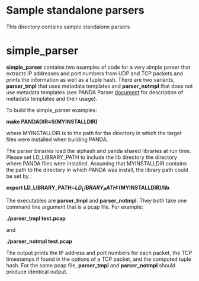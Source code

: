 Sample standalone parsers
=========================

This directory contains sample standalone parsers

# simple_parser

**simple_parser** contains two examples of code for a very simple
parser that extracts IP addresses and port numbers from UDP and TCP packets and
prints the information as well as a tuple hash. There are two variants,
**parser_tmpl** that uses metadata templates and **parser_notmpl** that does
not use metadata templates (see PANDA Parser [document](documentation/parser.md)
for description of metadata templates and their usage).

To build the simple_parser examples:

**make PANDADIR=$(MYINSTALLDIR)**

where MYINSTALLDIR is to the path for the directory in which the target files
were installed when building PANDA.

The parser binaries load the siphash and panda shared libraries at run time.
Please set LD_LIBRARY_PATH to include the lib directory the directory where
PANDA files were installed. Assuming that MYINSTALLDIR contains the path
to the directory in which PANDA was install, the library path could be set by :

**export LD_LIBRARY_PATH=$LD_LIBRARY_PATH:$(MYINSTALLDIR)/lib**

The executables are **parser_tmpl** and **parser_notmpl**. They both take one
command line argument that is a pcap file. For example:

**./parser_tmpl test.pcap**

and

**./parser_notmpl test.pcap**

The output prints the IP address and port numbers for each packet, the
TCP timestamps if found in the options of a TCP packet, and the computed
tuple hash. For the same pcap file, **parser_tmpl** and **parser_notmpl**
should produce identical output.
